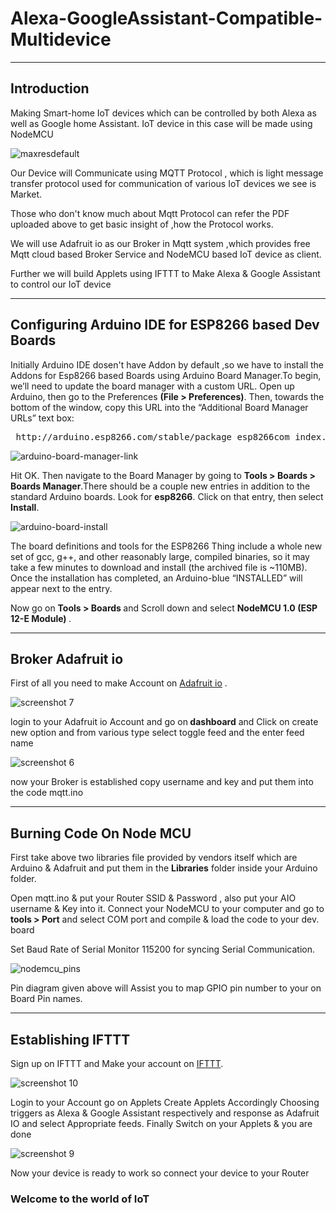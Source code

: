 # Alexa-GoogleAssistant-Compatible-Multidevice

___
## Introduction
Making Smart-home IoT devices which can be controlled by both Alexa as well as Google home Assistant.
IoT device in this case will be made using NodeMCU

![maxresdefault](https://user-images.githubusercontent.com/34485667/34891764-cbb3a17e-f7fc-11e7-86fa-cc6db5132ce9.jpg)

Our Device will Communicate using MQTT Protocol , which is light message transfer protocol used for communication 
of various IoT devices we see is Market.

Those who don't know much about Mqtt Protocol can refer the PDF uploaded above to get basic insight of ,how the Protocol
works.

We will use Adafruit io as our Broker in Mqtt system ,which provides free Mqtt cloud based Broker Service and NodeMCU based
IoT device as client.

Further we will build Applets using IFTTT to Make Alexa & Google Assistant to control our IoT device

___

## Configuring Arduino IDE for ESP8266 based Dev Boards

Initially Arduino IDE dosen't have Addon by default ,so we have to install the Addons for Esp8266 based Boards using Arduino Board Manager.To begin, we’ll need to update the board manager with a custom URL. Open up Arduino, then go to the Preferences 
<b>(File > Preferences)</b>. Then, towards the bottom of the window, copy this URL into the “Additional Board Manager URLs” text box:

<pre> http://arduino.esp8266.com/stable/package_esp8266com_index.json </pre>


![arduino-board-manager-link](https://user-images.githubusercontent.com/34485667/34893687-62adaa8c-f804-11e7-9b83-b9fb8b594853.png)


Hit OK. Then navigate to the Board Manager by going to <b>Tools > Boards > Boards Manager</b>.There should be a couple new entries in addition to the standard Arduino boards. Look for <b>esp8266</b>. Click on that entry, then select <b>Install</b>.


![arduino-board-install](https://user-images.githubusercontent.com/34485667/34894102-0d901fc4-f806-11e7-8a04-c6e0be9259ae.png)

The board definitions and tools for the ESP8266 Thing include a whole new set of gcc, g++, and other reasonably large, compiled binaries, so it may take a few minutes to download and install (the archived file is ~110MB). Once the installation has completed, an Arduino-blue “INSTALLED” will appear next to the entry.

Now go on <b> Tools > Boards </b> and Scroll down and select <b> NodeMCU 1.0 (ESP 12-E Module) </b> .  


___

## Broker Adafruit io

First of all you need to make Account on  [Adafruit io](https://io.adafruit.com/) .

![screenshot 7](https://user-images.githubusercontent.com/34485667/34895622-9cccf0e4-f80c-11e7-8ae6-467993e205cf.png)

login to your Adafruit io Account and go on<b> dashboard</b> and Click on create new option and from various type select toggle feed and the enter feed name

![screenshot 6](https://user-images.githubusercontent.com/34485667/34895765-1d4028a4-f80d-11e7-972a-2f688a401735.png)

now your Broker is established copy username and key and put them into the code mqtt.ino  
___
## Burning Code On Node MCU

First take above two libraries file provided by vendors itself which are Arduino & Adafruit and put them in the <b>Libraries</b>
folder inside your Arduino folder. 

Open mqtt.ino & put your Router SSID & Password , also put your AIO username & Key into it. Connect your NodeMCU to your computer and go to <b>tools > Port</b> 
and select COM port and compile & load the code to your dev. board

Set Baud Rate of Serial Monitor 115200 for syncing Serial Communication.

![nodemcu_pins](https://user-images.githubusercontent.com/34485667/34895006-b9a297f8-f809-11e7-94f8-736550533f9a.png)

Pin diagram given above will Assist you to map GPIO pin number to your on Board Pin names.
___
 ## Establishing IFTTT
 
 Sign up on IFTTT and Make your account on [IFTTT](https://ifttt.com/).
 
 ![screenshot 10](https://user-images.githubusercontent.com/34485667/34896129-9752dfb4-f80e-11e7-97cd-d6325e990769.png)

Login to your Account go on Applets Create Applets Accordingly Choosing triggers as Alexa & Google Assistant respectively 
and response as Adafruit IO and select Appropriate feeds. Finally Switch on your Applets & you are done

![screenshot 9](https://user-images.githubusercontent.com/34485667/34896308-57fe872c-f80f-11e7-83fb-11791b68307c.png)

Now your device is ready to work so connect your device to your Router 

### Welcome to the world of IoT
